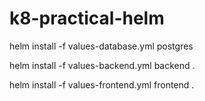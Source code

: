 # k8-practical-helm

helm install  -f values-database.yml postgres

helm install -f values-backend.yml backend . 

helm install  -f values-frontend.yml frontend . 
